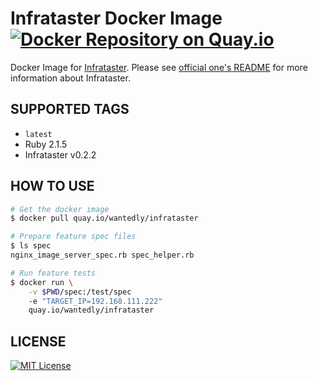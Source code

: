 # Infrataster Docker Image [![Docker Repository on Quay.io](https://quay.io/repository/wantedly/infrataster/status "Docker Repository on Quay.io")](https://quay.io/repository/wantedly/infrataster)
Docker Image for [Infrataster](https://github.com/ryotarai/infrataster).
Please see [official one's README](https://github.com/ryotarai/infrataster/) for more information about Infrataster.

## SUPPORTED TAGS

* `latest`
 * Ruby 2.1.5
 * Infrataster v0.2.2

## HOW TO USE

```bash
# Get the docker image
$ docker pull quay.io/wantedly/infrataster

# Prepare feature spec files
$ ls spec
nginx_image_server_spec.rb spec_helper.rb

# Run feature tests
$ docker run \
    -v $PWD/spec:/test/spec
    -e "TARGET_IP=192.168.111.222"
    quay.io/wantedly/infrataster
```

## LICENSE
[![MIT License](http://img.shields.io/badge/license-MIT-blue.svg?style=flat)](LICENSE)

